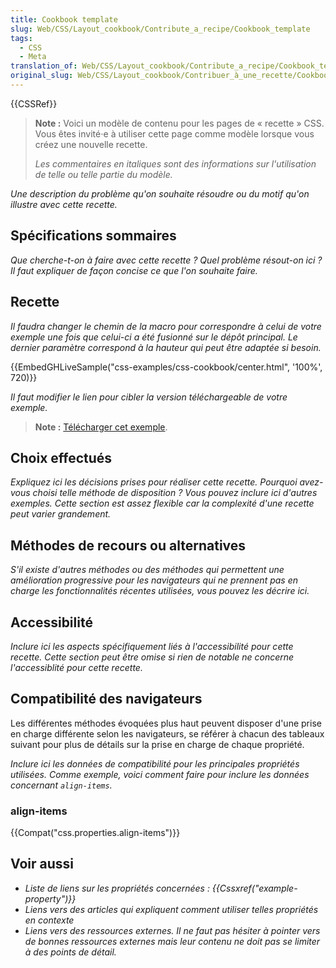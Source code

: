 ```yaml
---
title: Cookbook template
slug: Web/CSS/Layout_cookbook/Contribute_a_recipe/Cookbook_template
tags:
  - CSS
  - Meta
translation_of: Web/CSS/Layout_cookbook/Contribute_a_recipe/Cookbook_template
original_slug: Web/CSS/Layout_cookbook/Contribuer_à_une_recette/Cookbook_template
---
```

{{CSSRef}}

> **Note :** Voici un modèle de contenu pour les pages de « recette » CSS. Vous êtes invité⋅e à utiliser cette page comme modèle lorsque vous créez une nouvelle recette.
>
> _Les commentaires en italiques sont des informations sur l'utilisation de telle ou telle partie du modèle._

_Une description du problème qu'on souhaite résoudre ou du motif qu'on illustre avec cette recette._

## Spécifications sommaires

_Que cherche-t-on à faire avec cette recette ? Quel problème résout-on ici ? Il faut expliquer de façon concise ce que l'on souhaite faire._

## Recette

_Il faudra changer le chemin de la macro pour correspondre à celui de votre exemple une fois que celui-ci a été fusionné sur le dépôt principal. Le dernier paramètre correspond à la hauteur qui peut être adaptée si besoin._

{{EmbedGHLiveSample("css-examples/css-cookbook/center.html", '100%', 720)}}

_Il faut modifier le lien pour cibler la version téléchargeable de votre exemple._

> **Note :** [Télécharger cet exemple](https://github.com/mdn/css-examples/blob/master/css-cookbook/center--download.html).

## Choix effectués

_Expliquez ici les décisions prises pour réaliser cette  recette. Pourquoi avez-vous choisi telle méthode de disposition ? Vous pouvez inclure ici d'autres exemples. Cette section est assez flexible car la complexité d'une recette peut varier grandement._

## Méthodes de recours ou alternatives

_S'il existe d'autres méthodes ou des méthodes qui permettent une amélioration progressive pour les navigateurs qui ne prennent pas en charge les fonctionnalités récentes utilisées, vous pouvez les décrire ici._

## Accessibilité

_Inclure ici les aspects spécifiquement liés à l'accessibilité pour cette recette. Cette section peut être omise si rien de notable ne concerne l'accessiblité pour cette recette._

## Compatibilité des navigateurs

Les différentes méthodes évoquées plus haut peuvent disposer d'une prise en charge différente selon les navigateurs, se référer à chacun des tableaux suivant pour plus de détails sur la prise en charge de chaque propriété.

_Inclure ici les données de compatibilité pour les principales propriétés utilisées. Comme exemple, voici comment faire pour inclure les données concernant `align-items`._

### align-items

{{Compat("css.properties.align-items")}}

## Voir aussi

- _Liste de liens sur les propriétés concernées : {{Cssxref("example-property")}}_
- _Liens vers des articles qui expliquent comment utiliser telles propriétés en contexte_
- _Liens vers des ressources externes. Il ne faut pas hésiter à pointer vers de bonnes ressources externes mais leur contenu ne doit pas se limiter à des points de détail._
